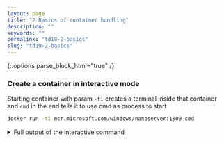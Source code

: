 ```yaml
---
layout: page
title: "2 Basics of container handling"
description: ""
keywords: ""
permalink: "td19-2-basics"
slug: "td19-2-basics"
---
```

{::options parse_block_html="true" /}

### Create a container in interactive mode
Starting container with param `-ti` creates a terminal inside that container and `cmd` in the end tells it to use cmd as process to start
```bash
docker run -ti mcr.microsoft.com/windows/nanoserver:1809 cmd
```
<details><summary markdown="span">Full output of the interactive command</summary>
```bash
PS C:\Users\Verwalter> docker run -ti mcr.microsoft.com/windows/nanoserver:1809 pwsh
Unable to find image 'mcr.microsoft.com/windows/nanoserver:1809' locally
1809: Pulling from windows/nanoserver
9ff41eda0887: Already exists
Digest: sha256:da46159cc4409ccdfe8e25d1e2b2e2705c31d956122d39ea89733b19d76340dd
Status: Downloaded newer image for mcr.microsoft.com/windows/nanoserver:1809
Microsoft Windows [Version 10.0.17763.802]
(c) 2018 Microsoft Corporation. All rights reserved.

C:\>dir
 Volume in drive C has no label.
 Volume Serial Number is 9207-440D

 Directory of C:\

10/02/2019  12:46 PM             5,510 License.txt
10/02/2019  12:47 PM    <DIR>          Users
11/09/2019  09:39 PM    <DIR>          Windows
               1 File(s)          5,510 bytes
               2 Dir(s)  21,297,684,480 bytes free
```
</details>
&nbsp;<br />

### Show running and all containers
Open a second PowerShell as admin on the host to show the running containers
```bash
docker ps
```
<details><summary markdown="span">Full output of the container list</summary>
```bash
PS C:\Users\Verwalter> docker ps
CONTAINER ID        IMAGE                                       COMMAND             CREATED             STATUS              PORTS               NAMES
bee7f05d3210        mcr.microsoft.com/windows/nanoserver:1809   "cmd"               2 minutes ago       Up 2 minutes                            sharp_edison
```
</details>
&nbsp;<br />

To show all containers instead of only the running onec, we add parameter `-a`). Notice the generated names and ids
```bash
docker ps -a
```
<details><summary markdown="span">Full output of the container list</summary>
```bash
PS C:\Users\Verwalter> docker ps -a
CONTAINER ID        IMAGE                                       COMMAND                   CREATED             STATUS                   PORTS               NAMES
bee7f05d3210        mcr.microsoft.com/windows/nanoserver:1809   "cmd"                     4 minutes ago       Up 4 minutes                                 sharp_edison
46013aca11a1        hello-world:nanoserver                      "cmd /C 'type C:\\hel…"   6 hours ago         Exited (0) 6 hours ago                       amazing_pike
```
</details>
&nbsp;<br />

### Show resource consumption and logs
Run the following command to see the resource usage of your running containers
```bash
docker stats
```
<details><summary markdown="span">Full output of the resource view</summary>
```bash
PS C:\Users\Verwalter> docker stats
CONTAINER ID        NAME                CPU %               PRIV WORKING SET    NET I/O             BLOCK I/O
bee7f05d3210        sharp_edison        0.00%               25.2MiB             202kB / 29.1kB      5.23MB / 6.05MB
```
</details>
&nbsp;<br />
Hit ctrl-c to exit the stats  
To see logs from a running container, you need to run `docker logs` followed by the name or enough letters of the id to be able to identify the container. In our case, only one container is running, so it should be enough to specify the first letter. In my case it's a `b`, your's of course might be different
```bash
docker logs b
```
<details><summary markdown="span">Full output of the logs view</summary>
```bash
Microsoft Windows [Version 10.0.17763.802]
(c) 2018 Microsoft Corporation. All rights reserved.

C:\>dir
 Volume in drive C has no label.
 Volume Serial Number is 9207-440D

 Directory of C:\

10/02/2019  12:46 PM             5,510 License.txt
10/02/2019  12:47 PM    <DIR>          Users
11/09/2019  09:39 PM    <DIR>          Windows
               1 File(s)          5,510 bytes
               2 Dir(s)  21,297,684,480 bytes free
```
</details>
&nbsp;<br />

### Get a PowerShell session inside an already running container
With `docker exec` we can execute commands on a container and param `-ti` again gives us an interactive terminal. Get a second session into the container, exit it and see that the container is still running
```bash
docker exec -ti b cmd
exit
docker ps
```
<details><summary markdown="span">Full output of the session, exit and container status</summary>
```bash
docker exec -ti b cmd
Microsoft Windows [Version 10.0.17763.802]
(c) 2018 Microsoft Corporation. All rights reserved.

C:\>exit
PS C:\Users\Verwalter> docker ps
CONTAINER ID        IMAGE                                       COMMAND             CREATED             STATUS              PORTS               NAMES
bee7f05d3210        mcr.microsoft.com/windows/nanoserver:1809   "cmd"               18 minutes ago      Up 18 minutes                           sharp_edison
```
</details>
&nbsp;<br />

Get back to the first powershell and exit there, see that the container now stops (main process has ended)
```bash
exit
docker ps
```
<details><summary markdown="span">Full output of the exit and container status</summary>
```bash
C:\>exit
PS C:\Users\Verwalter> docker ps
CONTAINER ID        IMAGE               COMMAND             CREATED             STATUS              PORTS               NAMES
```
</details>
&nbsp;<br />

### Inspect the configuration of a container
You can get all configuration information of a container, whether it is running or not. The most common use cases for that are checking environment parameters or getting the IP address. To get more meaningful results, start the container and inspect it
```bash
docker start b
docker inspect b
```
<details><summary markdown="span">Full configuration output</summary>
```bash
PS C:\Users\Verwalter> docker start b
b
PS C:\Users\Verwalter> docker inspect b
[
    {
        "Id": "bee7f05d3210417371c2d17005cbbc2a551e26acf1e1a5de3dfc0d926b54a9dc",
        "Created": "2019-11-09T21:39:29.3720658Z",
        "Path": "cmd",
        "Args": [],
        "State": {
            "Status": "running",
            "Running": true,
            "Paused": false,
            "Restarting": false,
            "OOMKilled": false,
            "Dead": false,
            "Pid": 5620,
            "ExitCode": 0,
            "Error": "",
            "StartedAt": "2019-11-09T22:05:11.3280773Z",
            "FinishedAt": "2019-11-09T21:58:58.283549Z"
        },
        "Image": "sha256:8a09fa9e06cd9128dc86b7b2561072877cfe13e38b0527223f42b03b90c4af3d",
        "ResolvConfPath": "",
        "HostnamePath": "",
        "HostsPath": "",
        "LogPath": "C:\\ProgramData\\docker\\containers\\bee7f05d3210417371c2d17005cbbc2a551e26acf1e1a5de3dfc0d926b54a9dc\\bee7f05d3210417371c2d17005cbbc2a551e26acf1e1a5de3dfc0d926b54a9dc-json.log",
        "Name": "/sharp_edison",
        "RestartCount": 0,
        "Driver": "windowsfilter",
        "Platform": "windows",
        "MountLabel": "",
        "ProcessLabel": "",
        "AppArmorProfile": "",
        "ExecIDs": null,
        "HostConfig": {
            "Binds": null,
            "ContainerIDFile": "",
            "LogConfig": {
                "Type": "json-file",
                "Config": {}
            },
            "NetworkMode": "default",
            "PortBindings": {},
            "RestartPolicy": {
                "Name": "no",
                "MaximumRetryCount": 0
            },
            "AutoRemove": false,
            "VolumeDriver": "",
            "VolumesFrom": null,
            "CapAdd": null,
            "CapDrop": null,
            "Capabilities": null,
            "Dns": [],
            "DnsOptions": [],
            "DnsSearch": [],
            "ExtraHosts": null,
            "GroupAdd": null,
            "IpcMode": "",
            "Cgroup": "",
            "Links": null,
            "OomScoreAdj": 0,
            "PidMode": "",
            "Privileged": false,
            "PublishAllPorts": false,
            "ReadonlyRootfs": false,
            "SecurityOpt": null,
            "UTSMode": "",
            "UsernsMode": "",
            "ShmSize": 0,
            "ConsoleSize": [
                75,
                317
            ],
            "Isolation": "process",
            "CpuShares": 0,
            "Memory": 0,
            "NanoCpus": 0,
            "CgroupParent": "",
            "BlkioWeight": 0,
            "BlkioWeightDevice": [],
            "BlkioDeviceReadBps": null,
            "BlkioDeviceWriteBps": null,
            "BlkioDeviceReadIOps": null,
            "BlkioDeviceWriteIOps": null,
            "CpuPeriod": 0,
            "CpuQuota": 0,
            "CpuRealtimePeriod": 0,
            "CpuRealtimeRuntime": 0,
            "CpusetCpus": "",
            "CpusetMems": "",
            "Devices": [],
            "DeviceCgroupRules": null,
            "DeviceRequests": null,
            "KernelMemory": 0,
            "KernelMemoryTCP": 0,
            "MemoryReservation": 0,
            "MemorySwap": 0,
            "MemorySwappiness": null,
            "OomKillDisable": false,
            "PidsLimit": null,
            "Ulimits": null,
            "CpuCount": 0,
            "CpuPercent": 0,
            "IOMaximumIOps": 0,
            "IOMaximumBandwidth": 0,
            "MaskedPaths": null,
            "ReadonlyPaths": null
        },
        "GraphDriver": {
            "Data": {
                "dir": "C:\\ProgramData\\docker\\windowsfilter\\bee7f05d3210417371c2d17005cbbc2a551e26acf1e1a5de3dfc0d926b54a9dc"
            },
            "Name": "windowsfilter"
        },
        "Mounts": [],
        "Config": {
            "Hostname": "bee7f05d3210",
            "Domainname": "",
            "User": "ContainerUser",
            "AttachStdin": true,
            "AttachStdout": true,
            "AttachStderr": true,
            "Tty": true,
            "OpenStdin": true,
            "StdinOnce": true,
            "Env": null,
            "Cmd": [
                "cmd"
            ],
            "Image": "mcr.microsoft.com/windows/nanoserver:1809",
            "Volumes": null,
            "WorkingDir": "",
            "Entrypoint": null,
            "OnBuild": null,
            "Labels": {}
        },
        "NetworkSettings": {
            "Bridge": "",
            "SandboxID": "bee7f05d3210417371c2d17005cbbc2a551e26acf1e1a5de3dfc0d926b54a9dc",
            "HairpinMode": false,
            "LinkLocalIPv6Address": "",
            "LinkLocalIPv6PrefixLen": 0,
            "Ports": {},
            "SandboxKey": "bee7f05d3210417371c2d17005cbbc2a551e26acf1e1a5de3dfc0d926b54a9dc",
            "SecondaryIPAddresses": null,
            "SecondaryIPv6Addresses": null,
            "EndpointID": "",
            "Gateway": "",
            "GlobalIPv6Address": "",
            "GlobalIPv6PrefixLen": 0,
            "IPAddress": "",
            "IPPrefixLen": 0,
            "IPv6Gateway": "",
            "MacAddress": "",
            "Networks": {
                "nat": {
                    "IPAMConfig": null,
                    "Links": null,
                    "Aliases": null,
                    "NetworkID": "aeeb9f02f0093236f0de08dedfc334b24870624a17abc6437d952fe36172dac6",
                    "EndpointID": "3d5090937d4e8ce4d700fcd7726e25d2439fb2da0c2bf44e2c3a55339fa42a18",
                    "Gateway": "172.27.0.1",
                    "IPAddress": "172.27.8.29",
                    "IPPrefixLen": 16,
                    "IPv6Gateway": "",
                    "GlobalIPv6Address": "",
                    "GlobalIPv6PrefixLen": 0,
                    "MacAddress": "00:15:5d:1e:c9:9b",
                    "DriverOpts": null
                }
            }
        }
    }
]
```
</details>
&nbsp;<br />

As this can be somewhat difficult to read, you can also filter the output, e.g. to only return the IP address
{% raw %}
```bash
docker inspect --format='{{ .NetworkSettings.Networks.nat.IPAddress }}' b
```
{% endraw %}
<details><summary markdown="span">Network address output</summary>
{% raw %}
```bash
PS C:\Users\Verwalter> docker inspect --format='{{ .NetworkSettings.Networks.nat.IPAddress }}' b
172.27.8.29
```
{% endraw %}
</details>
&nbsp;<br />

### Stop and remove containers
Remove the already stopped container using it's id
```bash
docker ps -a
docker rm 4
```
<details><summary markdown="span">Full ouptut of the removal</summary>
```bash
PS C:\Users\Verwalter> docker ps -a
CONTAINER ID        IMAGE                                       COMMAND                   CREATED             STATUS                   PORTS               NAMES
bee7f05d3210        mcr.microsoft.com/windows/nanoserver:1809   "cmd"                     36 minutes ago      Up 10 minutes                                sharp_edison
46013aca11a1        hello-world:nanoserver                      "cmd /C 'type C:\\hel…"   6 hours ago         Exited (0) 6 hours ago                       amazing_pike
PS C:\Users\Verwalter> docker rm 4
4
```
</details>
&nbsp;<br />

Try the same with the still running container, this will return an error. You can solve ths using either `docker stop` or the `-f` parameter (force) for the `docker rm` command. The same `docker stop` command is also used regularly to stop a container.
```bash
docker rm b
docker stop b
docker rm b
```
<details><summary markdown="span">Full ouptut of the removal, first with an error message</summary>
```bash
PS C:\Users\Verwalter> docker rm b
Error response from daemon: You cannot remove a running container bee7f05d3210417371c2d17005cbbc2a551e26acf1e1a5de3dfc0d926b54a9dc. Stop the container before attempting removal or force remove
PS C:\Users\Verwalter> docker stop b
b
PS C:\Users\Verwalter> docker rm b
b
```
</details>
&nbsp;<br />

### Show and remove images
You use the `docker images` command to show all locally available images. To remove an image, you do `docker rmi` and give it the id of the image you want to remove. This only works if there is no container referencing that image
```bash
docker images
docker rmi 
```
<details><summary markdown="span">Full ouptut of the image list and removal commands</summary>
```bash
PS C:\Users\Verwalter> docker images
REPOSITORY                             TAG                 IMAGE ID            CREATED             SIZE
hello-world                            nanoserver          158c64d77ced        4 weeks ago         251MB
mcr.microsoft.com/windows/nanoserver   1809                8a09fa9e06cd        4 weeks ago         250MB
PS C:\Users\Verwalter> docker rmi 1
Untagged: hello-world:nanoserver
Untagged: hello-world@sha256:6923ba909bd4b9b8ee22e434a8353a77ceafb6a5dfa24cde98ec8e5371e25588
Deleted: sha256:158c64d77ced2c0887665320be9a0875daa0438c550dce56ba66de6689ad1d4f
Deleted: sha256:3c5e83de0c0fba4fc42bd4ee5f3419e738e884e87087c16438fc6613c2d62791
Deleted: sha256:54c8a4534b8e2bce6336620c0e094dcc8ca06dfb4be8c70469c36e54d86b3f7b
```
</details>
&nbsp;<br />

### Give your container a name and reference it that way
If you don't want to use the container id, you can also use it's name. But as those are dynamically generated, you would first need to look those up as well. Instead you can give your container a name when starting it, allowing you easier reference later. Start a container again, giving it a name of "test" and then reference it from your second powershell, e.g. to get the logs
```bash
docker run -ti --name test mcr.microsoft.com/windows/nanoserver:1809 cmd
dir
## switch to the second powershell
docker logs test
```
<details><summary markdown="span">Full ouptut of the docker run in the first powershell</summary>
```bash
PS C:\Users\Verwalter> docker run -ti --name test mcr.microsoft.com/windows/nanoserver:1809 cmd
Microsoft Windows [Version 10.0.17763.802]
(c) 2018 Microsoft Corporation. All rights reserved.

C:\>dir
 Volume in drive C has no label.
 Volume Serial Number is 9207-440D

 Directory of C:\

10/02/2019  12:46 PM             5,510 License.txt
10/02/2019  12:47 PM    <DIR>          Users
11/09/2019  10:28 PM    <DIR>          Windows
               1 File(s)          5,510 bytes
               2 Dir(s)  21,297,668,096 bytes free
```
</details>
<details><summary markdown="span">Full ouptut of the docker logs in the second powershell</summary>
```bash
PS C:\Users\Verwalter> docker logs test
Microsoft Windows [Version 10.0.17763.802]
(c) 2018 Microsoft Corporation. All rights reserved.

C:\>dir
 Volume in drive C has no label.
 Volume Serial Number is 9207-440D

 Directory of C:\

10/02/2019  12:46 PM             5,510 License.txt
10/02/2019  12:47 PM    <DIR>          Users
11/09/2019  10:28 PM    <DIR>          Windows
               1 File(s)          5,510 bytes
               2 Dir(s)  21,297,668,096 bytes free
```
</details>
{::options parse_block_html="false" /}